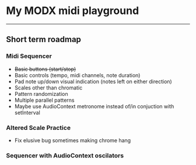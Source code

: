 # My MODX midi playground

---

## Short term roadmap

### Midi Sequencer

- ~~Basic buttons (start/stop)~~
- Basic controls (tempo, midi channels, note duration)
- Pad note up/down visual indication (notes left on either direction)
- Scales other than chromatic
- Pattern randomization
- Multiple parallel patterns
- Maybe use AudioContext metronome instead of/in conjuction with setInterval

### Altered Scale Practice

- Fix elusive bug sometimes making chrome hang

### Sequencer with AudioContext oscilators
